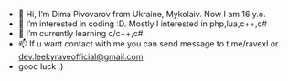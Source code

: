 - 👋 Hi, I’m Dima Pivovarov from Ukraine, Mykolaiv. Now I am 16 y.o.
- 👀 I’m interested in coding :D. Mostly I interested in php,lua,c++,c#
- 🌱 I’m currently learning c/c++,c#.
- 📫 If u want contact with me you can send message to t.me/ravexl or dev.leekyraveofficial@gmail.com
- good luck :) 

<!---
leekyrave/leekyrave is a ✨ special ✨ repository because its `README.md` (this file) appears on your GitHub profile.
You can click the Preview link to take a look at your changes.
--->
